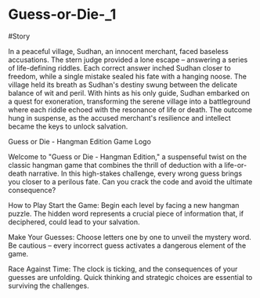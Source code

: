 # Guess-or-Die-_1

#Story

In a peaceful village, Sudhan, an innocent merchant, faced baseless accusations. The stern judge provided a lone escape – answering a series of life-defining riddles. Each correct answer inched Sudhan closer to freedom, while a single mistake sealed his fate with a hanging noose. The village held its breath as Sudhan's destiny swung between the delicate balance of wit and peril. With hints as his only guide, Sudhan embarked on a quest for exoneration, transforming the serene village into a battleground where each riddle echoed with the resonance of life or death. The outcome hung in suspense, as the accused merchant's resilience and intellect became the keys to unlock salvation.

Guess or Die - Hangman Edition
Game Logo

Welcome to "Guess or Die - Hangman Edition," a suspenseful twist on the classic hangman game that combines the thrill of deduction with a life-or-death narrative. In this high-stakes challenge, every wrong guess brings you closer to a perilous fate. Can you crack the code and avoid the ultimate consequence?

How to Play
Start the Game: Begin each level by facing a new hangman puzzle. The hidden word represents a crucial piece of information that, if deciphered, could lead to your salvation.

Make Your Guesses: Choose letters one by one to unveil the mystery word. Be cautious – every incorrect guess activates a dangerous element of the game.

Race Against Time: The clock is ticking, and the consequences of your guesses are unfolding. Quick thinking and strategic choices are essential to surviving the challenges.
